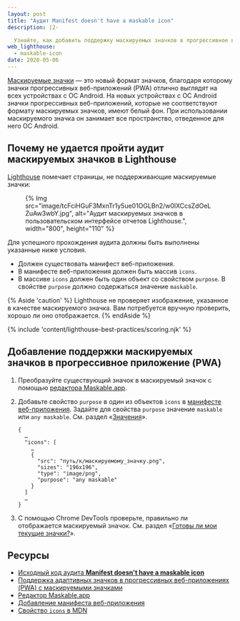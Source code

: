 ```yaml
---
layout: post
title: "Аудит Manifest doesn't have a maskable icon"
description: |2-

  Узнайте, как добавить поддержку маскируемых значков в прогрессивное веб-приложение (PWA).
web_lighthouse:
  - maskable-icon
date: 2020-05-06
---
```


[Маскируемые значки](/maskable-icon/) — это новый формат значков, благодаря которому значки прогрессивных веб-приложений (PWA) отлично выглядят на всех устройствах с ОС Android. На новых устройствах с ОС Android значки прогрессивных веб-приложений, которые не соответствуют формату маскируемых значков, имеют белый фон. При использовании маскируемого значка он занимает все пространство, отведенное для него ОС Android.

## Почему не удается пройти аудит маскируемых значков в Lighthouse

[Lighthouse](https://developer.chrome.com/docs/lighthouse/overview/) помечает страницы, не поддерживающие маскируемые значки:

<figure>{% Img src="image/tcFciHGuF3MxnTr1y5ue01OGLBn2/w0lXCcsZdOeLZuAw3wbY.jpg", alt="Аудит маскируемых значков в пользовательском интерфейсе отчетов Lighthouse.", width="800", height="110" %}</figure>

Для успешного прохождения аудита должны быть выполнены указанные ниже условия.

- Должен существовать манифест веб-приложения.
- В манифесте веб-приложения должен быть массив `icons`.
- В массиве `icons` должен быть один объект со свойством `purpose`. В свойстве `purpose` должно содержаться значение `maskable`.

{% Aside 'caution' %} Lighthouse не проверяет изображение, указанное в качестве маскируемого значка. Вам потребуется вручную проверить, хорошо ли оно отображается. {% endAside %}

{% include 'content/lighthouse-best-practices/scoring.njk' %}

## Добавление поддержки маскируемых значков в прогрессивное приложение (PWA)

1. Преобразуйте существующий значок в маскируемый значок с помощью [редактора Maskable.app](https://maskable.app/editor).

2. Добавьте свойство `purpose` в один из объектов `icons` в [манифесте веб-приложения](/add-manifest/). Задайте для свойства `purpose` значение `maskable` или `any maskable`. См. раздел «[Значения](https://developer.mozilla.org/docs/Web/Manifest/icons#Values)».

    ```json/8
    {
      …
      "icons": [
        …
        {
          "src": "путь/к/маскируемому_значку.png",
          "sizes": "196x196",
          "type": "image/png",
          "purpose": "any maskable"
        }
      ]
      …
    }
    ```

3. С помощью Chrome DevTools проверьте, правильно ли отображается маскируемый значок. См. раздел «[Готовы ли мои текущие значки?](/maskable-icon/#are-my-current-icons-ready)».

## Ресурсы

- [Исходный код аудита **Manifest doesn't have a maskable icon**](https://github.com/GoogleChrome/lighthouse/blob/master/core/audits/maskable-icon.js)
- [Поддержка адаптивных значков в прогрессивных веб-приложениях (PWA) с маскируемыми значками](/maskable-icon/)
- [Редактор Maskable.app](https://maskable.app/editor)
- [Добавление манифеста веб-приложения](/add-manifest/)
- [Свойство `icons` в MDN](https://developer.mozilla.org/docs/Web/Manifest/icons)
